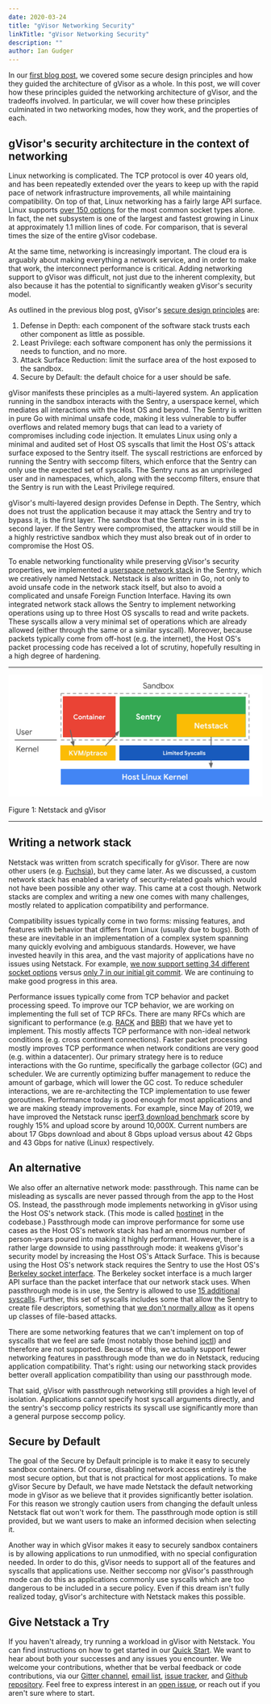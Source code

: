 ```yaml
---
date: 2020-03-24
title: "gVisor Networking Security"
linkTitle: "gVisor Networking Security"
description: ""
author: Ian Gudger
---
```


In our [first blog post](https://gvisor.dev/blog/2019/11/18/gvisor-security-basics-part-1/), we covered some secure design principles and how they guided the architecture of gVisor as a whole. In this post, we will cover how these principles guided the networking architecture of gVisor, and the tradeoffs involved. In particular, we will cover how these principles culminated in two networking modes, how they work, and the properties of each.

## gVisor's security architecture in the context of networking

Linux networking is complicated. The TCP protocol is over 40 years old, and has been repeatedly extended over the years to keep up with the rapid pace of network infrastructure improvements, all while maintaining compatibility. On top of that, Linux networking has a fairly large API surface. Linux supports [over 150 options](https://github.com/google/gvisor/blob/960f6a975b7e44c0efe8fd38c66b02017c4fe137/pkg/sentry/strace/socket.go#L476-L644) for the most common socket types alone. In fact, the net subsystem is one of the largest and fastest growing in Linux at approximately 1.1 million lines of code. For comparison, that is several times the size of the entire gVisor codebase.

At the same time, networking is increasingly important. The cloud era is arguably about making everything a network service, and in order to make that work, the interconnect performance is critical. Adding networking support to gVisor was difficult, not just due to the inherent complexity, but also because it has the potential to significantly weaken gVisor's security model.

As outlined in the previous blog post, gVisor's [secure design principles](https://gvisor.dev/blog/2019/11/18/gvisor-security-basics-part-1/#design-principles) are:

1.  Defense in Depth: each component of the software stack trusts each other component as little as possible.
1.  Least Privilege: each software component has only the permissions it needs to function, and no more.
1.  Attack Surface Reduction: limit the surface area of the host exposed to the sandbox.
1.  Secure by Default: the default choice for a user should be safe.

gVisor manifests these principles as a multi-layered system. An application running in the sandbox interacts with the Sentry, a userspace kernel, which mediates all interactions with the Host OS and beyond. The Sentry is written in pure Go with minimal unsafe code, making it less vulnerable to buffer overflows and related memory bugs that can lead to a variety of compromises including code injection. It emulates Linux using only a minimal and audited set of Host OS syscalls that limit the Host OS's attack surface exposed to the Sentry itself. The syscall restrictions are enforced by running the Sentry with seccomp filters, which enforce that the Sentry can only use the expected set of syscalls. The Sentry runs as an unprivileged user and in namespaces, which, along with the seccomp filters, ensure that the Sentry is run with the Least Privilege required.

gVisor's multi-layered design provides Defense in Depth. The Sentry, which does not trust the application because it may attack the Sentry and try to bypass it, is the first layer. The sandbox that the Sentry runs in is the second layer. If the Sentry were compromised, the attacker would still be in a highly restrictive sandbox which they must also break out of in order to compromise the Host OS.

To enable networking functionality while preserving gVisor's security properties, we implemented a [userspace network stack](https://github.com/google/gvisor/tree/master/pkg/tcpip) in the Sentry, which we creatively named Netstack. Netstack is also written in Go, not only to avoid unsafe code in the network stack itself, but also to avoid a complicated and unsafe Foreign Function Interface. Having its own integrated network stack allows the Sentry to implement networking operations using up to three Host OS syscalls to read and write packets. These syscalls allow a very minimal set of operations which are already allowed (either through the same or a similar syscall). Moreover, because packets typically come from off-host (e.g. the internet), the Host OS's packet processing code has received a lot of scrutiny, hopefully resulting in a high degree of hardening.

----

![Figure 1](./figure1.png)

Figure 1: Netstack and gVisor

----

## Writing a network stack

Netstack was written from scratch specifically for gVisor. There are now other users (e.g. [Fuchsia](https://fuchsia.googlesource.com/fuchsia/+/refs/heads/master/src/connectivity/network/netstack/)), but they came later. As we discussed, a custom network stack has enabled a variety of security-related goals which would not have been possible any other way. This came at a cost though. Network stacks are complex and writing a new one comes with many challenges, mostly related to application compatibility and performance.

Compatibility issues typically come in two forms: missing features, and features with behavior that differs from Linux (usually due to bugs). Both of these are inevitable in an implementation of a complex system spanning many quickly evolving and ambiguous standards. However, we have invested heavily in this area, and the vast majority of applications have no issues using Netstack. For example, [we now support setting 34 different socket options](https://github.com/google/gvisor/blob/815df2959a76e4a19f5882e40402b9bbca9e70be/pkg/sentry/socket/netstack/netstack.go#L830-L1764) versus [only 7 in our initial git commit](https://github.com/google/gvisor/blob/d02b74a5dcfed4bfc8f2f8e545bca4d2afabb296/pkg/sentry/socket/epsocket/epsocket.go#L445-L702). We are continuing to make good progress in this area.

Performance issues typically come from TCP behavior and packet processing speed. To improve our TCP behavior, we are working on implementing the full set of TCP RFCs. There are many RFCs which are significant to performance (e.g. [RACK](https://tools.ietf.org/id/draft-ietf-tcpm-rack-03.html) and [BBR](https://tools.ietf.org/html/draft-cardwell-iccrg-bbr-congestion-control-00)) that we have yet to implement. This mostly affects TCP performance with non-ideal network conditions (e.g. cross continent connections). Faster packet processing mostly improves TCP performance when network conditions are very good (e.g. within a datacenter). Our primary strategy here is to reduce interactions with the Go runtime, specifically the garbage collector (GC) and scheduler. We are currently optimizing buffer management to reduce the amount of garbage, which will lower the GC cost. To reduce scheduler interactions, we are re-architecting the TCP implementation to use fewer goroutines. Performance today is good enough for most applications and we are making steady improvements. For example, since May of 2019, we have improved the Netstack runsc [iperf3 download benchmark](https://github.com/google/gvisor/blob/master/benchmarks/suites/network.py) score by roughly 15% and upload score by around 10,000X. Current numbers are about 17 Gbps download and about 8 Gbps upload versus about 42 Gbps and 43 Gbps for native (Linux) respectively.


## An alternative

We also offer an alternative network mode: passthrough. This name can be misleading as syscalls are never passed through from the app to the Host OS. Instead, the passthrough mode implements networking in gVisor using the Host OS's network stack. (This mode is called [hostinet](https://github.com/google/gvisor/tree/master/pkg/sentry/socket/hostinet) in the codebase.) Passthrough mode can improve performance for some use cases as the Host OS's network stack has had an enormous number of person-years poured into making it highly performant. However, there is a rather large downside to using passthrough mode: it weakens gVisor's security model by increasing the Host OS's Attack Surface. This is because using the Host OS's network stack requires the Sentry to use the Host OS's [Berkeley socket interface](https://en.wikipedia.org/wiki/Berkeley_sockets). The Berkeley socket interface is a much larger API surface than the packet interface that our network stack uses. When passthrough mode is in use, the Sentry is allowed to use [15 additional syscalls](https://github.com/google/gvisor/blob/b1576e533223e98ebe4bd1b82b04e3dcda8c4bf1/runsc/boot/filter/config.go#L312-L517). Further, this set of syscalls includes some that allow the Sentry to create file descriptors, something that [we don't normally allow](https://gvisor.dev/blog/2019/11/18/gvisor-security-basics-part-1/#sentry-host-os-interface) as it opens up classes of file-based attacks. 

There are some networking features that we can't implement on top of syscalls that we feel are safe (most notably those behind [ioctl](http://man7.org/linux/man-pages/man2/ioctl.2.html)) and therefore are not supported. Because of this, we actually support fewer networking features in passthrough mode than we do in Netstack, reducing application compatibility. That's right: using our networking stack provides better overall application compatibility than using our passthrough mode.

That said, gVisor with passthrough networking still provides a high level of isolation. Applications cannot specify host syscall arguments directly, and the sentry's seccomp policy restricts its syscall use significantly more than a general purpose seccomp policy.


## Secure by Default

The goal of the Secure by Default principle is to make it easy to securely sandbox containers. Of course, disabling network access entirely is the most secure option, but that is not practical for most applications. To make gVisor Secure by Default, we have made Netstack the default networking mode in gVisor as we believe that it provides significantly better isolation. For this reason we strongly caution users from changing the default unless Netstack flat out won't work for them. The passthrough mode option is still provided, but we want users to make an informed decision when selecting it.

Another way in which gVisor makes it easy to securely sandbox containers is by allowing applications to run unmodified, with no special configuration needed. In order to do this, gVisor needs to support all of the features and syscalls that applications use. Neither seccomp nor gVisor's passthrough mode can do this as applications commonly use syscalls which are too dangerous to be included in a secure policy. Even if this dream isn't fully realized today, gVisor's architecture with Netstack makes this possible.

## Give Netstack a Try

If you haven't already, try running a workload in gVisor with Netstack. You can find instructions on how to get started in our [Quick Start](https://gvisor.dev/docs/user_guide/quick_start/docker/). We want to hear about both your successes and any issues you encounter. We welcome your contributions, whether that be verbal feedback or code contributions, via our [Gitter channel](https://gitter.im/gvisor/community), [email list](https://groups.google.com/forum/#!forum/gvisor-users), [issue tracker](https://gvisor.dev/issue/new), and [Github repository](https://github.com/google/gvisor). Feel free to express interest in an [open issue](https://gvisor.dev/issue/), or reach out if you aren't sure where to start.
